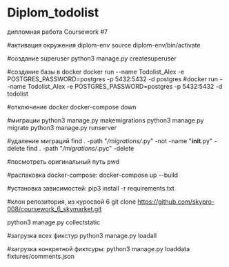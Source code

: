 # Diplom_todolist
дипломная работа
Coursework #7

#активация окружения diplom-env
source diplom-env/bin/activate  

#создание superuser
python3 manage.py createsuperuser 

#создание базы в docker
docker run --name Todolist_Alex -e POSTGRES_PASSWORD=postgres -p 5432:5432 -d postgres
#docker run --name Todolist_Alex -e POSTGRES_PASSWORD=postgres -p 5432:5432 -d todolist


#отключение docker
docker-compose down  

#миграции
python3 manage.py makemigrations
python3 manage.py migrate
python3 manage.py runserver 

#удаление миграций
find . -path "*/migrations/*.py" -not -name "__init__.py" -delete
find . -path "*/migrations/*.pyc"  -delete 

#посмотреть оригинальный путь
pwd

#распаковка docker-compose:
docker-compose up --build 

#установка зависимостей:
pip3 install -r requirements.txt  

#клон репозитория, из куросвой 6
git clone https://github.com/skypro-008/coursework_6_skymarket.git

python3 manage.py collectstatic  

#загрузка всех фикстур
python3 manage.py loadall

#загрузка конкретной фиктсуры:
python3 manage.py loaddata fixtures/comments.json 










